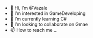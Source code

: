 - 👋 Hi, I’m @Vazale
- 👀 I’m interested in GameDeveloping
- 🌱 I’m currently learning C#
- 💞️ I’m looking to collaborate on Gmae
- 📫 How to reach me ...

<!---
Vazale/Vazale is a ✨ special ✨ repository because its `README.md` (this file) appears on your GitHub profile.
You can click the Preview link to take a look at your changes.
--->

